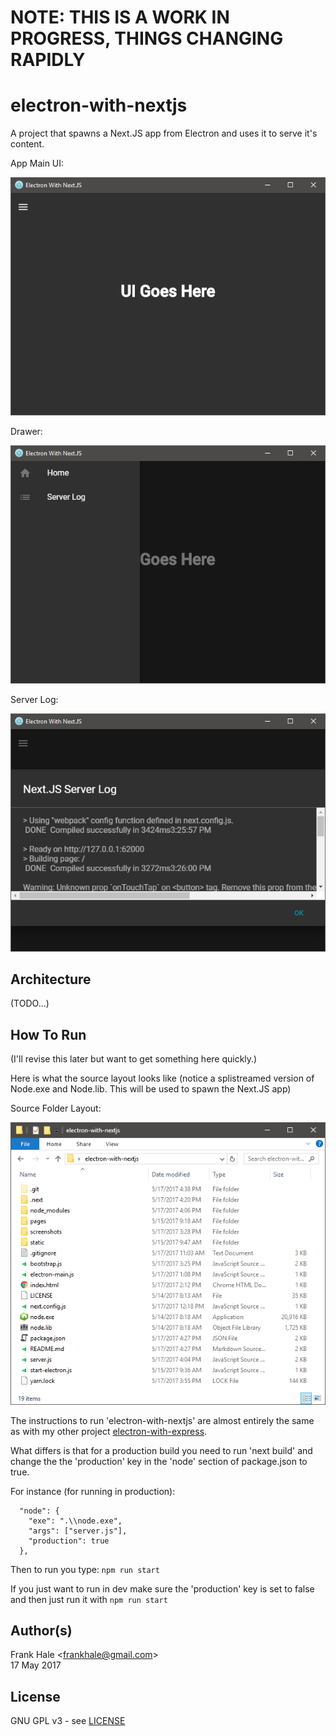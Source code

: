 # NOTE: THIS IS A WORK IN PROGRESS, THINGS CHANGING RAPIDLY

# electron-with-nextjs

A project that spawns a Next.JS app from Electron and uses it to serve it's 
content.

App Main UI:

![NextJS-App](screenshots/next-app.png)

Drawer:

![NextJS-App](screenshots/next-app-drawer.png)

Server Log:

![NextJS-App-Server-Log](screenshots/next-app-server-log.png)

## Architecture

(TODO...)

## How To Run

(I'll revise this later but want to get something here quickly.)

Here is what the source layout looks like (notice a splistreamed version of 
Node.exe and Node.lib. This will be used to spawn the Next.JS app)

Source Folder Layout:

![NextJS-App-Folder-Layout](screenshots/next-app-folder-layout.png)


The instructions to run 'electron-with-nextjs' are almost entirely the same as 
with my other project [electron-with-express](https://github.com/frankhale/electron-with-express).

What differs is that for a production build you need to run 'next build' and
change the the 'production' key in the 'node' section of package.json to true.

For instance (for running in production):

```
  "node": {
    "exe": ".\\node.exe",
    "args": ["server.js"],
    "production": true
  },
```

Then to run you type: `npm run start`

If you just want to run in dev make sure the 'production' key is set to false and then just run it with `npm run start`

## Author(s)

Frank Hale &lt;frankhale@gmail.com&gt;  
17 May 2017

## License

GNU GPL v3 - see [LICENSE](LICENSE)
